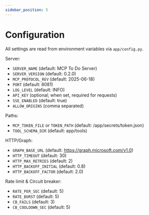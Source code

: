 ```yaml
---
sidebar_position: 5
---
```


# Configuration

All settings are read from environment variables via `app/config.py`.

Server:
- `SERVER_NAME` (default: MCP To Do Server)
- `SERVER_VERSION` (default: 0.2.0)
- `MCP_PROTOCOL_REV` (default: 2025-06-18)
- `PORT` (default: 8081)
- `LOG_LEVEL` (default: INFO)
- `API_KEY` (optional; when set, required for requests)
- `SSE_ENABLED` (default: true)
- `ALLOW_ORIGINS` (comma separated)

Paths:
- `MCP_TOKEN_FILE` or `TOKEN_PATH` (default: /app/secrets/token.json)
- `TOOL_SCHEMA_DIR` (default: app/tools)

HTTP/Graph:
- `GRAPH_BASE_URL` (default: https://graph.microsoft.com/v1.0)
- `HTTP_TIMEOUT` (default: 30)
- `HTTP_MAX_RETRIES` (default: 2)
- `HTTP_BACKOFF_INITIAL` (default: 0.8)
- `HTTP_BACKOFF_FACTOR` (default: 2.0)

Rate limit & Circuit breaker:
- `RATE_PER_SEC` (default: 5)
- `RATE_BURST` (default: 5)
- `CB_FAILS` (default: 3)
- `CB_COOLDOWN_SEC` (default: 5)


